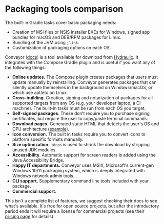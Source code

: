 # Packaging tools comparison 

The built-in Gradle tasks cover basic packaging needs:

* Creation of MSI files or NSIS installer EXEs for Windows, signed app bundles for macOS and DEB/RPM packages for Linux.
* Bundling of the JVM using `jlink`.
* Customization of packaging options on each OS.

Conveyor ([docs](https://conveyor.hydraulic.dev/)) is a tool available for download from [Hydraulic](https://www.hydraulic.software). It integrates with the Compose Gradle plugin and is useful if you want any of the following things:

* **Online updates.** The Compose plugin creates packages that users must update manually by reinstalling. Conveyor generates packages that can silently update themselves in the background on Windows/macOS, or which use apt/etc on Linux. 
* **Cross-building.** Creation, signing and notarization of packages for all supported targets from any OS (e.g. your developer laptop, a CI machine). The built-in tasks must be run from each OS you target.
* **Self-signed packages.** These don't require you to purchase signing certificates, but require the user to copy/paste terminal commands.
* **Download pages.** Generated static HTML that detects the user's OS and CPU architecture ([example](https://conveyor.hydraulic.dev/latest/#compose-multiplatform)).
* **Icon conversion.** The built in tasks require you to convert icons to platform specific formats manually.
* **Size optimization.** `jdeps` is used to shrink the download by stripping unused JDK modules.
* **Accessibility.** Automatic support for screen readers is added using the Java Accessibility Bridge.
* **Happy IT departments.** Conveyor uses MSIX, Microsoft's current-gen Windows 10/11 packaging system, which is deeply integrated with Windows network admin tools.
* **CLI support.** Supplementary command line tools included with your package.
* **Commercial support.**

This isn't a complete list of features, we suggest checking their docs to see what's available. It's free for open source projects, but after the introductory period ends it will require a license for commercial projects (see their [pricing page](https://www.hydraulic.software/pricing.html) for details).
